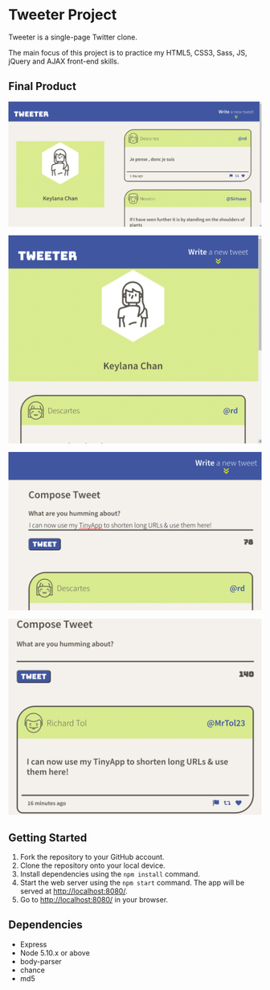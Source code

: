 # Tweeter Project

Tweeter is a single-page Twitter clone.

The main focus of this project is to practice my HTML5, CSS3, Sass, JS, jQuery and AJAX front-end skills.

## Final Product

!["screenshot of desktop view"](https://github.com/timothy-chan2/tweeter/blob/master/docs/desktop-view.png?raw=true)

!["screenshot of mobile view"](https://github.com/timothy-chan2/tweeter/blob/master/docs/mobile-view.png?raw=true)

!["screenshot of compose tweet section"](https://github.com/timothy-chan2/tweeter/blob/master/docs/compose-box.png?raw=true)

!["screenshot of newly posted tweet"](https://github.com/timothy-chan2/tweeter/blob/master/docs/posted-tweet.png?raw=true)

## Getting Started

1. Fork the repository to your GitHub account.
2. Clone the repository onto your local device.
3. Install dependencies using the `npm install` command.
3. Start the web server using the `npm start` command. The app will be served at <http://localhost:8080/>.
4. Go to <http://localhost:8080/> in your browser.

## Dependencies

- Express
- Node 5.10.x or above
- body-parser
- chance
- md5
